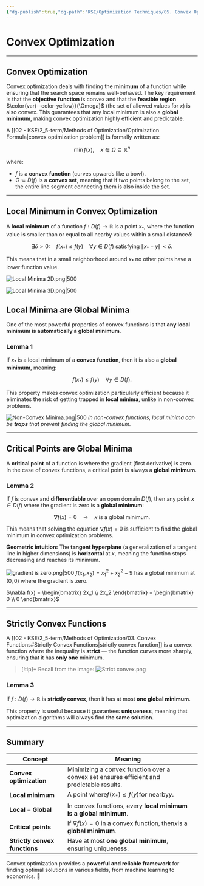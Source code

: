 ```yaml
---
{"dg-publish":true,"dg-path":"KSE/Optimization Techniques/05. Convex Optimization.md","permalink":"/kse/optimization-techniques/05-convex-optimization/","tags":["kse","math/calculus"],"created":"2025-03-09T13:44:01.058+02:00","updated":"2025-03-09T17:49:43.667+02:00"}
---
```



# Convex Optimization

---

## Convex Optimization

Convex optimization deals with finding the <strong><span style="color: var(--color-cyan);">minimum</span></strong> of a function while ensuring that the search space remains well-behaved. The key requirement is that the **objective function** is convex and that the **feasible region** $\color{var(--color-yellow)}{\Omega}$ (the set of allowed values for $x$) is also convex. This guarantees that any local minimum is also a <strong><span style="color: var(--color-blue);">global minimum</span></strong>, making convex optimization highly efficient and predictable.

A [[02 - KSE/2_5-term/Methods of Optimization/Optimization Formula\|convex optimization problem]] is formally written as:

$$
\min f(x), \quad x \in \Omega \subseteq \mathbb{R}^n
$$

where:

- $f$ is a **convex function** (curves upwards like a bowl).
- $\Omega \subseteq D(f)$ is a **convex set**, meaning that if two points belong to the set, the entire line segment connecting them is also inside the set.

---

## Local Minimum in Convex Optimization

A **local minimum** of a function $f: D(f) \to \mathbb{R}$ is a point $x_*$, where the function value is smaller than or equal to all nearby values within a small distance$\delta$:

$$
\exists \delta > 0: \quad f(x_*) \leq f(y) \quad \forall y \in D(f) \text{ satisfying } \| x_* - y \| < \delta.
$$

This means that in a small neighborhood around $x_*$ no other points have a lower function value.

![Local Minima 2D.png|500](/img/user/assets/Local%20Minima%202D.png)

![Local Minima 3D.png|500](/img/user/assets/Local%20Minima%203D.png)

## Local Minima are Global Minima

One of the most powerful properties of convex functions is that **any local minimum is automatically a global minimum**.

### Lemma 1

If $x_*$ is a local minimum of a **convex function**, then it is also a **global minimum**, meaning:

$$
f(x_*) \leq f(y) \quad \forall y \in D(f).
$$

This property makes convex optimization particularly efficient because it eliminates the risk of getting trapped in **local minima**, unlike in non-convex problems.

![Non-Convex Minima.png|500](/img/user/assets/Non-Convex%20Minima.png)
_In non-convex functions, local minima can be **traps** that prevent finding the global minimum._

---

## Critical Points are Global Minima

A **critical point** of a function is where the gradient (first derivative) is zero. In the case of convex functions, a critical point is always a **global minimum**.

### Lemma 2

If $f$ is convex and **differentiable** over an open domain $D(f)$, then any point $x \in D(f)$ where the gradient is zero is a **global minimum**:

$$
\nabla f(x) = 0 \quad \Rightarrow \quad x \text{ is a global minimum}.
$$

This means that solving the equation $\nabla f(x) = 0$ is sufficient to find the global minimum in convex optimization problems.

<strong><span style="color: var(--color-aqua);">Geometric intuition:</span></strong>
The **tangent hyperplane** (a generalization of a tangent line in higher dimensions) is **horizontal** at $x$, meaning the function stops decreasing and reaches its minimum.

![gradient is zero.png|500](/img/user/assets/gradient%20is%20zero.png)
$f(x_1, x_2) = x_1^2 + x_2^2 - 9$ has a global minimum at $(0, 0)$ where the gradient is zero.

$\nabla f(x) = \begin{bmatrix} 2x_1 \\ 2x_2 \end{bmatrix} = \begin{bmatrix} 0 \\ 0 \end{bmatrix}$

---

## Strictly Convex Functions

A [[02 - KSE/2_5-term/Methods of Optimization/03. Convex Functions#Strictly Convex Functions\|strictly convex function]] is a convex function where the inequality is **strict** — the function curves more sharply, ensuring that it has **only one** minimum.

> [!tip]+ Recall from the image:
> ![Strict convex.png](/img/user/assets/Strict%20convex.png)

### Lemma 3

If $f: D(f) \to \mathbb{R}$ is **strictly convex**, then it has at most **one global minimum**.

This property is useful because it guarantees **uniqueness**, meaning that optimization algorithms will always find **the same solution**.

---

## Summary

| Concept                       | Meaning                                                                                   |     |
| ----------------------------- | ----------------------------------------------------------------------------------------- | --- |
| **Convex optimization**       | Minimizing a convex function over a convex set ensures efficient and predictable results. |     |
| **Local minimum**             | A point where$f(x_*) \leq f(y)$for nearby$y$.                                             |     |
| **Local = Global**            | In convex functions, every **local minimum is a global minimum**.                         |     |
| **Critical points**           | If $\nabla f(x) = 0$ in a convex function, then$x$is a **global minimum**.                |     |
| **Strictly convex functions** | Have at most **one global minimum**, ensuring uniqueness.                                 |     |

Convex optimization provides a **powerful and reliable framework** for finding optimal solutions in various fields, from machine learning to economics. 🚀
